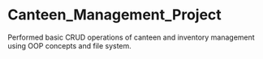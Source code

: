 # Canteen_Management_Project

Performed basic CRUD operations of canteen and inventory management using OOP concepts and file system.
